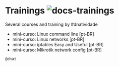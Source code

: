 # Trainings ![docs-trainings](https://img.shields.io/badge/docs-PtBR_trainings-green)
Several courses and training by #dnatividade

- mini-curso: Linux command line [pt-BR]
- mini-curso: Linux networks [pt-BR]
- mini-curso: iptables Easy and Useful [pt-BR]
- mini-curso: Mikrotik network config [pt-BR]

```
@dnat
```




